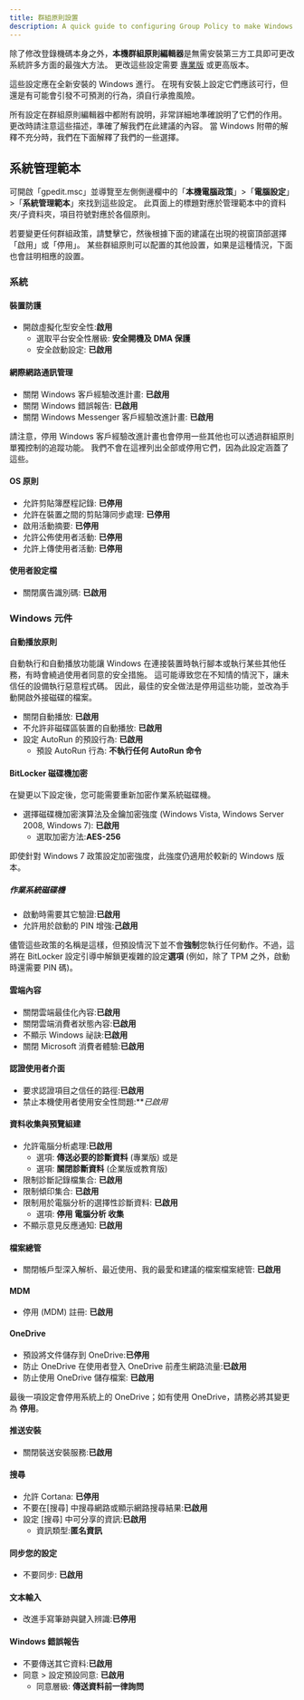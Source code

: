 ```yaml
---
title: 群組原則設置
description: A quick guide to configuring Group Policy to make Windows a bit more privacy respecting.
---
```


除了修改登錄機碼本身之外，**本機群組原則編輯器**是無需安裝第三方工具即可更改系統許多方面的最強大方法。 更改這些設定需要 [專業版](index.md#windows-editions) 或更高版本。

這些設定應在全新安裝的 Windows 進行。 在現有安裝上設定它們應該可行，但還是有可能會引發不可預測的行為，須自行承擔風險。

所有設定在群組原則編輯器中都附有說明，非常詳細地準確說明了它們的作用。 更改時請注意這些描述，準確了解我們在此建議的內容。 當 Windows 附帶的解釋不充分時，我們在下面解釋了我們的一些選擇。

## 系統管理範本

可開啟「gpedit.msc」並導覽至左側側邊欄中的「**本機電腦政策**」>「**電腦設定**」>「**系統管理範本**」來找到這些設定。 此頁面上的標題對應於管理範本中的資料夾/子資料夾，項目符號對應於各個原則。

若要變更任何群組政策，請雙擊它，然後根據下面的建議在出現的視窗頂部選擇「啟用」或「停用」。 某些群組原則可以配置的其他設置，如果是這種情況，下面也會註明相應的設置。

### 系統

#### 裝置防護

- 開啟虛擬化型安全性:**啟用**
  - 選取平台安全性層級: **安全開機及 DMA 保護**
  - 安全啟動設定: **已啟用**

#### 網際網路通訊管理

- 關閉 Windows 客戶經驗改進計畫: **已啟用**
- 關閉 Windows 錯誤報告: **已啟用**
- 關閉 Windows Messenger 客戶經驗改進計畫: **已啟用**

請注意，停用 Windows 客戶經驗改進計畫也會停用一些其他也可以透過群組原則單獨控制的追蹤功能。 我們不會在這裡列出全部或停用它們，因為此設定涵蓋了這些。

#### OS 原則

- 允許剪貼簿歷程記錄: **已停用**
- 允許在裝置之間的剪貼簿同步處理: **已停用**
- 啟用活動摘要: **已停用**
- 允許公佈使用者活動: **已停用**
- 允許上傳使用者活動: **已停用**

#### 使用者設定檔

- 關閉廣告識別碼: **已啟用**

### Windows 元件

#### 自動播放原則

自動執行和自動播放功能讓 Windows 在連接裝置時執行腳本或執行某些其他任務，有時會繞過使用者同意的安全措施。 這可能導致您在不知情的情況下，讓未信任的設備執行惡意程式碼。 因此，最佳的安全做法是停用這些功能，並改為手動開啟外接磁碟的檔案。

- 關閉自動播放: **已啟用**
- 不允許非磁碟區裝置的自動播放: **已啟用**
- 設定 AutoRun 的預設行為: **已啟用**
  - 預設 AutoRun 行為: **不執行任何 AutoRun 命令**

#### BitLocker 磁碟機加密

在變更以下設定後，您可能需要重新加密作業系統磁碟機。

- 選擇磁碟機加密演算法及金鑰加密強度 (Windows Vista, Windows Server 2008, Windows 7): **已啟用**
  - 選取加密方法:**AES-256**

即使針對 Windows 7 政策設定加密強度，此強度仍適用於較新的 Windows 版本。

##### 作業系統磁碟機

- 啟動時需要其它驗證:**已啟用**
- 允許用於啟動的 PIN 增強:**己啟用**

儘管這些政策的名稱是這樣，但預設情況下並不會**強制**您執行任何動作。不過，這將在 BitLocker 設定引導中解鎖更複雜的設定**選項** (例如，除了 TPM 之外，啟動時還需要 PIN 碼)。

#### 雲端內容

- 關閉雲端最佳化內容:**已啟用**
- 關閉雲端消費者狀態內容:**已啟用**
- 不顯示 Windows 祕訣:**已啟用**
- 關閉 Microsoft 消費者體驗:**已啟用**

#### 認證使用者介面

- 要求認證項目之信任的路徑:**已啟用**
- 禁止本機使用者使用安全性問題:\*\*_已啟用_

#### 資料收集與預覽組建

- 允許電腦分析處理:**已啟用**
  - 選項: **傳送必要的診斷資料** (專業版) 或是
  - 選項: **關閉診斷資料** (企業版或教育版)
- 限制診斷記錄檔集合: **已啟用**
- 限制傾印集合: **已啟用**
- 限制用於電腦分析的選擇性診斷資料: **已啟用**
  - 選項: **停用 電腦分析 收集**
- 不顯示意見反應通知: **已啟用**

#### 檔案總管

- 關閉帳戶型深入解析、最近使用、我的最愛和建議的檔案檔案總管: **已啟用**

#### MDM

- 停用 (MDM) 註冊: **已啟用**

#### OneDrive

- 預設將文件儲存到 OneDrive:**已停用**
- 防止 OneDrive 在使用者登入 OneDrive 前產生網路流量:**已啟用**
- 防止使用 OneDrive 儲存檔案: **已啟用**

最後一項設定會停用系統上的 OneDrive；如有使用 OneDrive，請務必將其變更為 **停用**。

#### 推送安裝

- 關閉裝送安裝服務:**已啟用**

#### 搜尋

- 允許 Cortana: **已停用**
- 不要在[搜尋] 中搜尋網路或顯示網路搜尋結果:**已啟用**
- 設定 [搜尋] 中可分享的資訊:**已啟用**
  - 資訊類型:**匿名資訊**

#### 同步您的設定

- 不要同步: **已啟用**

#### 文本輸入

- 改進手寫筆跡與鍵入辨識:**已停用**

#### Windows 錯誤報告

- 不要傳送其它資料:**已啟用**
- 同意 > 設定預設同意: **已啟用**
  - 同意層級: **傳送資料前一律詢問**
